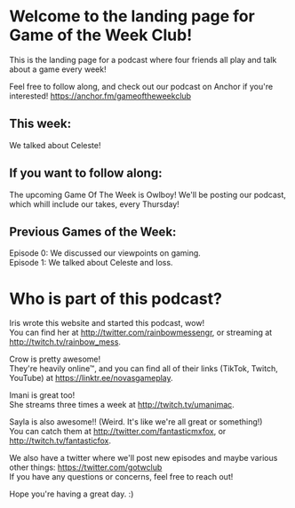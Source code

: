 # Welcome to the landing page for Game of the Week Club!

This is the landing page for a podcast where four friends all play and talk about a game every week!


Feel free to follow along, and check out our podcast on Anchor if you're interested! https://anchor.fm/gameoftheweekclub  

## This week:
We talked about Celeste!

## If you want to follow along:
The upcoming Game Of The Week is Owlboy! We'll be posting our podcast, which whill include our takes, every Thursday!

## Previous Games of the Week:
Episode 0: We discussed our viewpoints on gaming.  
Episode 1: We talked about Celeste and loss.


# Who is part of this podcast?  

Iris wrote this website and started this podcast, wow!  
You can find her at http://twitter.com/rainbowmessengr, or streaming at http://twitch.tv/rainbow_mess.  

Crow is pretty awesome!  
They're heavily online™, and you can find all of their links (TikTok, Twitch, YouTube) at https://linktr.ee/novasgameplay.  

Imani is great too!  
She streams three times a week at http://twitch.tv/umanimac.  

Sayla is also awesome!! (Weird. It's like we're all great or something!)  
You can catch them at http://twitter.com/fantasticmxfox, or http://twitch.tv/fantasticfox.  



We also have a twitter where we'll post new episodes and maybe various other things: https://twitter.com/gotwclub  
If you have any questions or concerns, feel free to reach out!

Hope you're having a great day. :)
